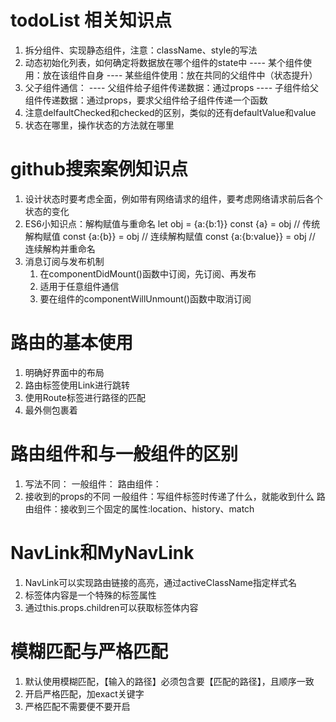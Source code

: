 # todoList 相关知识点

1. 拆分组件、实现静态组件，注意：className、style的写法
2. 动态初始化列表，如何确定将数据放在哪个组件的state中
    ---- 某个组件使用：放在该组件自身
    ---- 某些组件使用：放在共同的父组件中（状态提升）
3. 父子组件通信：
    ---- 父组件给子组件传递数据：通过props
    ---- 子组件给父组件传递数据：通过props，要求父组件给子组件传递一个函数
4. 注意delfaultChecked和checked的区别，类似的还有defaultValue和value
5. 状态在哪里，操作状态的方法就在哪里

# github搜索案例知识点
1. 设计状态时要考虑全面，例如带有网络请求的组件，要考虑网络请求前后各个状态的变化
2. ES6小知识点：解构赋值与重命名
    let obj = {a:{b:1}}
    const {a} = obj   // 传统解构赋值
    const {a:{b}} = obj  // 连续解构赋值
    const {a:{b:value}} = obj   // 连续解构并重命名
3. 消息订阅与发布机制
    1. 在componentDidMount()函数中订阅，先订阅、再发布
    2. 适用于任意组件通信
    3. 要在组件的componentWillUnmount()函数中取消订阅

# 路由的基本使用
1. 明确好界面中的布局
2. 路由标签使用Link进行跳转
3. 使用Route标签进行路径的匹配
4. <App />最外侧包裹着<BrowserRouter>

# 路由组件和与一般组件的区别
1. 写法不同：
    一般组件： <Demo />
    路由组件：<Route path="/demo" component={Demo}>
2. 接收到的props的不同
    一般组件：写组件标签时传递了什么，就能收到什么
    路由组件：接收到三个固定的属性:location、history、match

# NavLink和MyNavLink
1. NavLink可以实现路由链接的高亮，通过activeClassName指定样式名
2. 标签体内容是一个特殊的标签属性
3. 通过this.props.children可以获取标签体内容

# 模糊匹配与严格匹配
1. 默认使用模糊匹配，【输入的路径】必须包含要【匹配的路径】，且顺序一致
2. 开启严格匹配，加exact关键字
3. 严格匹配不需要便不要开启